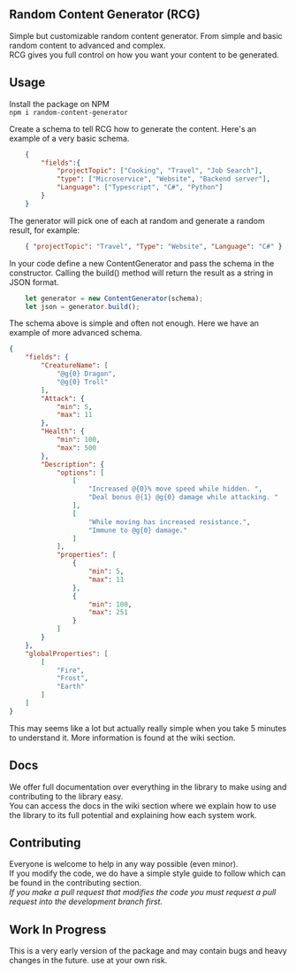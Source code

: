 ## Random Content Generator (RCG)
Simple but customizable random content generator. From simple and basic random content to advanced and complex.  
RCG gives you full control on how you want your content to be generated.

## Usage
Install the package on NPM  
`npm i random-content-generator`  

Create a schema to tell RCG how to generate the content. Here's an example of a very basic schema.

```json
    {
        "fields":{
            "projectTopic": ["Cooking", "Travel", "Job Search"],
            "type": ["Microservice", "Website", "Backend server"],
            "Language": ["Typescript", "C#", "Python"]
        }
    }
```
The generator will pick one of each at random and generate a random result, for example:
```json
    { "projectTopic": "Travel", "Type": "Website", "Language": "C#" }
```

In your code define a new ContentGenerator and pass the schema in the constructor. 
Calling the build() method will return the result as a string in JSON format.
```javascript
    let generator = new ContentGenerator(schema);
    let json = generator.build();
```

The schema above is simple and often not enough. Here we have an example of more advanced schema.

```json
{
	"fields": {
		"CreatureName": [
			"@g{0} Dragon",
			"@g{0} Troll"
		],
		"Attack": {
			"min": 5,
			"max": 11
		},
		"Health": {
			"min": 100,
			"max": 500
		},
		"Description": {
			"options": [
				[
					"Increased @{0}% move speed while hidden. ",
					"Deal bonus @{1} @g{0} damage while attacking. "
				],
				[
					"While moving has increased resistance.",
					"Immune to @g{0} damage."
				]
			],
			"properties": [
				{
					"min": 5,
					"max": 11
				},
				{
					"min": 100,
					"max": 251
				}
			]
		}
	},
	"globalProperties": [
		[
			"Fire",
			"Frost",
			"Earth"
		]
	]
}
```

This may seems like a lot but actually really simple when you take 5 minutes to understand it. More information is found at the wiki section.

## Docs
We offer full documentation over everything in the library to make using and contributing to the library easy.  
You can access the docs in the wiki section where we explain how to use the library to its full potential and explaining how each system work.

## Contributing
Everyone is welcome to help in any way possible (even minor).  
If you modify the code, we do have a simple style guide to follow which can be found in the contributing section.  
*If you make a pull request that modifies the code you must request a pull request into the development branch first.*

## Work In Progress
This is a very early version of the package and may contain bugs and heavy changes in the future. use at your own risk.
